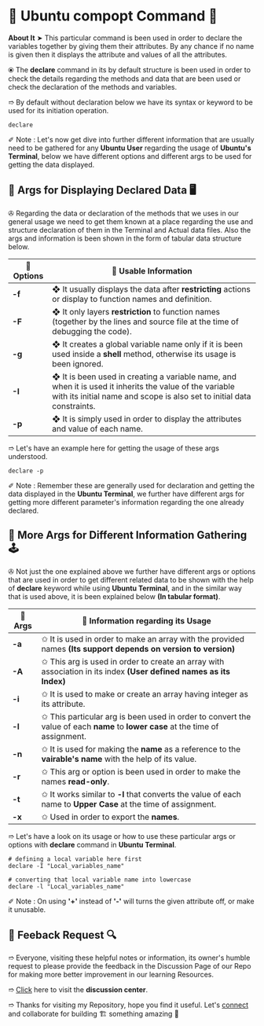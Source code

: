 # 💠 Ubuntu compopt Command 🛅

**About It** ➤ This particular command is been used in order to declare the variables together by giving them their attributes. By any chance if no name is given then it displays the attribute and values of all the attributes.

⦿ The **declare** command in its by default structure is been used in order to check the details regarding the methods and data that are been used or check the declaration of the methods and variables.

➱ By default without declaration below we have its syntax or keyword to be used for its initiation operation.

```
declare
```

✐ Note : Let's now get dive into further different information that are usually need to be gathered for any **Ubuntu User** regarding the usage of **Ubuntu's Terminal**, below we have different options and different args to be used for getting the data displayed.

## 🔌 Args for Displaying Declared Data 🖥️

✇ Regarding the data or declaration of the methods that we uses in our general usage we need to get them known at a place regarding the use and structure declaration of them in the Terminal and Actual data files. Also the args and information is been shown in the form of tabular data structure below.

| 🎁 **Options** | 🤔 **Usable Information** |
| -------------- | ------------------------- |
| **-f** | ❖ It usually displays the data after **restricting** actions or display to function names and definition. |
| **-F** | ❖ It only layers **restriction** to function names (together by the lines and source file at the time of debugging the code). |
| **-g** | ❖ It creates a global variable name only if it is been used inside a **shell** method, otherwise its usage is been ignored. |
| **-I** | ❖ It is been used in creating a variable name, and when it is used it inherits the value of the variable with its initial name and scope is also set to initial data constraints. |
| **-p** | ❖ It is simply used in order to display the attributes and value of each name. |

➱ Let's have an example here for getting the usage of these args understood.

```
declare -p
```

✐ Note : Remember these are generally used for declaration and getting the data displayed in the **Ubuntu Terminal**, we further have different args for getting more different parameter's information regarding the one already declared.

## 🔌 More Args for Different Information Gathering 🕹️

✇ Not just the one explained above we further have different args or options that are used in order to get different related data to be shown with the help of **declare** keyword while using **Ubuntu Terminal**, and in the similar way that is used above, it is been explained below **(In tabular format)**.

| 🎯 **Args** | 🔅 **Information regarding its Usage** |
| ----------- | -------------------------------------- |
| **-a** | ✩ It is used in order to make an array with the provided names **(Its support depends on version to version)** |
| **-A** | ✩ This arg is used in order to create an array with association in its index **(User defined names as its Index)** |
| **-i** | ✩ It is used to make or create an array having integer as its attribute. |
| **-l** | ✩ This particular arg is been used in order to convert the value of each **name** to **lower case** at the time of assignment. |
| **-n** | ✩ It is used for making the **name** as a reference to the **vairable's name** with the help of its value. |
| **-r** | ✩ This arg or option is been used in order to make the names **read-only**. |
| **-t** | ✩ It works similar to **-l** that converts the value of each name to **Upper Case** at the time of assignment. |
| **-x** | ✩ Used in order to export the **names**. |

➱ Let's have a look on its usage or how to use these particular args or options with **declare** command in **Ubuntu Terminal**.

```
# defining a local variable here first
declare -I "Local_variables_name"

# converting that local variable name into lowercase
declare -l "Local_variables_name"
```

✐ Note : On using **'+'** instead of **'-'** will turns the given attribute off, or make it unusable.

## 📑 Feeback Request 🔍

➱ Everyone, visiting these helpful notes or information, its owner's humble request to please provide the feedback in the Discussion Page of our Repo for making more better improvement in our learning Resources.

➱ [Click](https://github.com/ackwolver335/Ubun2World/discussions) here to visit the **discussion center**.

➱ Thanks for visiting my Repository, hope you find it useful. Let's [connect](https://github.com/ackwolver335) and collaborate for building 🏗️ something amazing 🗿
